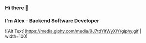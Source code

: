 ### Hi there 👋

### I'm Alex - Backend Software Developer

![Alt Text](https://media.giphy.com/media/9J7tdYltWyXIY/giphy.gif | width=100)

<!-- https://media.giphy.com/media/9J7tdYltWyXIY/giphy.gif?cid=790b76113e20213586c2d2acaac295b65939a4d56361859e&rid=giphy.gif&ct=g
https://giphy.com/gifs/internet-google-chrone-9J7tdYltWyXIY --!>
<!--
**alexander-gc/alexander-gc** is a ✨ _special_ ✨ repository because its `README.md` (this file) appears on your GitHub profile.

Here are some ideas to get you started:

- 🔭 I’m currently working on ...
- 🌱 I’m currently learning ...
- 👯 I’m looking to collaborate on ...
- 🤔 I’m looking for help with ...
- 💬 Ask me about ...
- 📫 How to reach me: ...
- 😄 Pronouns: ...
- ⚡ Fun fact: ...
-->
